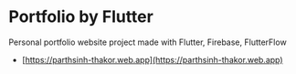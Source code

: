 # Portfolio by Flutter

Personal portfolio website project made with Flutter, Firebase, FlutterFlow

- [https://parthsinh-thakor.web.app](https://parthsinh-thakor.web.app)
